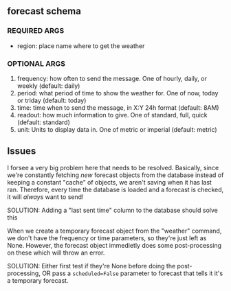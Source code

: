 
## forecast schema

### REQUIRED ARGS
- region: place name where to get the weather

### OPTIONAL ARGS
1. frequency: how often to send the message. One of hourly, daily, or weekly (default: daily)
2. period: what period of time to show the weather for. One of now, today or triday (default: today)
2. time: time when to send the message, in X:Y 24h format (default: 8AM)
3. readout: how much information to give. One of standard, full, quick (default: standard)
4. unit: Units to display data in. One of metric or imperial (default: metric)


## Issues

I forsee a very big problem here that needs to be resolved. Basically, since we're constantly fetching *new* forecast objects
from the database instead of keeping a constant "cache" of objects, we aren't saving when it has last ran. Therefore,
every time the database is loaded and a forecast is checked, it will *always* want to send!

SOLUTION: Adding a "last sent time" column to the database should solve this



When we create a temporary forecast object from the "weather" command, we don't have the frequency or time parameters,
so they're just left as None. However, the forecast object immedietly does some post-processing on these which will
throw an error.

SOLUTION: Either first test if they're None before doing the post-processing, OR pass a `scheduled=False` parameter to
forecast that tells it it's a temporary forecast.
